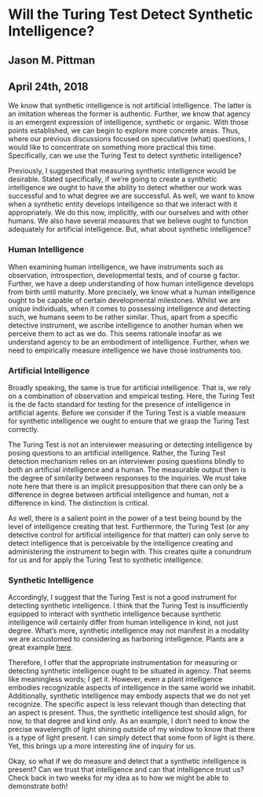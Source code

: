 # Will the Turing Test Detect Synthetic Intelligence?
## Jason M. Pittman
## April 24th, 2018

We know that synthetic intelligence is not artificial intelligence. The latter is an imitation whereas the former is authentic. Further, we know that agency is an emergent expression of intelligence, synthetic or organic. With those points established, we can begin to explore more concrete areas. Thus, where our previous discussions focused on speculative (what) questions, I would like to concentrate on something more practical this time. Specifically, can we use the Turing Test to detect synthetic intelligence?

Previously, I suggested that measuring synthetic intelligence would be desirable. Stated specifically, if we’re going to create a synthetic intelligence we ought to have the ability to detect whether our work was successful and to what degree we are successful. As well, we want to know when a synthetic entity develops intelligence so that we interact with it appropriately. We do this now, implicitly, with our ourselves and with other humans. We also have several measures that we believe ought to function adequately for artificial intelligence. But, what about synthetic intelligence?

### Human Intelligence
When examining human intelligence, we have instruments such as observation, introspection, developmental tests, and of course g factor. Further, we have a deep understanding of how human intelligence develops from birth until maturity. More precisely, we know what a human intelligence ought to be capable of certain developmental milestones. Whilst we are unique individuals, when it comes to possessing intelligence and detecting such, we humans seem to be rather similar. Thus, apart from a specific detective instrument, we ascribe intelligence to another human when we perceive them to act as we do. This seems rationale insofar as we understand agency to be an embodiment of intelligence. Further, when we need to empirically measure intelligence we have those instruments too.

### Artificial Intelligence
Broadly speaking, the same is true for artificial intelligence. That is, we rely on a combination of observation and empirical testing. Here, the Turing Test is the de facto standard for testing for the presence of intelligence in artificial agents. Before we consider if the Turing Test is a viable measure for synthetic intelligence we ought to ensure that we grasp the Turing Test correctly. 

The Turing Test is not an interviewer measuring or detecting intelligence by posing questions to an artificial intelligence. Rather, the Turing Test detection mechanism relies on an interviewer posing questions blindly to both an artificial intelligence and a human. The measurable output then is the degree of similarity between responses to the inquiries. We must take note here that there is an implicit presupposition that there can only be a difference in degree between artificial intelligence and human, not a difference in kind. The distinction is critical.

As well, there is a salient point in the power of a test being bound by the level of intelligence creating that test. Furthermore, the Turing Test (or any detective control for artificial intelligence for that matter) can only serve to detect intelligence that is perceivable by the intelligence creating and administering the instrument to begin with. This creates quite a conundrum for us and for apply the Turing Test to synthetic intelligence.

### Synthetic Intelligence
Accordingly, I suggest that the Turing Test is not a good instrument for detecting synthetic intelligence. I think that the Turing Test is insufficiently equipped to interact with synthetic intelligence because synthetic intelligence will certainly differ from human intelligence in kind, not just degree. What’s more, synthetic intelligence may not manifest in a modality we are accustomed to considering as harboring intelligence. Plants are a great example [here](https://academic.oup.com/bioscience/article/66/7/542/2463205).

Therefore, I offer that the appropriate instrumentation for measuring or detecting synthetic intelligence ought to be situated in agency. That seems like meaningless words; I get it. However, even a plant intelligence embodies recognizable aspects of intelligence in the same world we inhabit. Additionally, synthetic intelligence may embody aspects that we do not yet recognize. The specific aspect is less relevant though than detecting that an aspect is present. Thus, the synthetic intelligence test should align, for now, to that degree and kind only. As an example, I don’t need to know the precise wavelength of light shining outside of my window to know that there is a type of light present. I can simply detect that some form of light is there. Yet, this brings up a more interesting line of inquiry for us.

Okay, so what if we do measure and detect that a synthetic intelligence is present? Can we trust that intelligence and can that intelligence trust us? Check back in two weeks for my idea as to how we might be able to demonstrate both!
